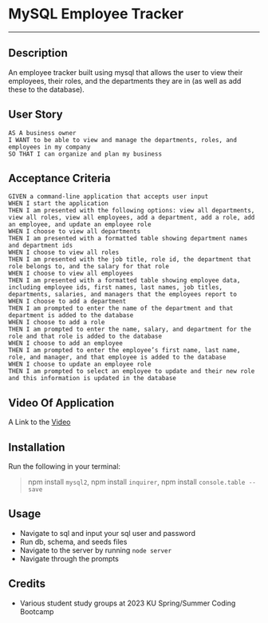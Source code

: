 # MySQL Employee Tracker
- - - -

## Description
An employee tracker built using mysql that allows the user to view their employees, their roles, and the departments they are in (as well as add these to the database).

## User Story
```
AS A business owner
I WANT to be able to view and manage the departments, roles, and employees in my company
SO THAT I can organize and plan my business
```

## Acceptance Criteria
```
GIVEN a command-line application that accepts user input
WHEN I start the application
THEN I am presented with the following options: view all departments, view all roles, view all employees, add a department, add a role, add an employee, and update an employee role
WHEN I choose to view all departments
THEN I am presented with a formatted table showing department names and department ids
WHEN I choose to view all roles
THEN I am presented with the job title, role id, the department that role belongs to, and the salary for that role
WHEN I choose to view all employees
THEN I am presented with a formatted table showing employee data, including employee ids, first names, last names, job titles, departments, salaries, and managers that the employees report to
WHEN I choose to add a department
THEN I am prompted to enter the name of the department and that department is added to the database
WHEN I choose to add a role
THEN I am prompted to enter the name, salary, and department for the role and that role is added to the database
WHEN I choose to add an employee
THEN I am prompted to enter the employee’s first name, last name, role, and manager, and that employee is added to the database
WHEN I choose to update an employee role
THEN I am prompted to select an employee to update and their new role and this information is updated in the database 
```
## Video Of Application
A Link to the [Video](https://youtu.be/Ppa1f4M2d04)

## Installation
Run the following in your terminal:
> npm install `mysql2`,
npm install `inquirer`,
npm install `console.table --save`

## Usage
* Navigate to sql and input your sql user and password
* Run db, schema, and seeds files 
* Navigate to the server by running `node server`
* Navigate through the prompts

## Credits
* Various student study groups at 2023 KU Spring/Summer Coding Bootcamp